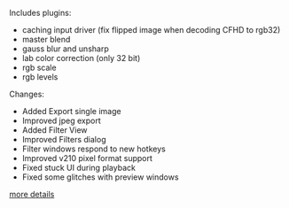 Includes plugins:

*  caching input driver (fix flipped image when decoding CFHD to rgb32)
*  master blend
*  gauss blur and unsharp
*  lab color correction (only 32 bit)
*  rgb scale
*  rgb levels

Changes:

*  Added Export single image
*  Improved jpeg export
*  Added Filter View
*  Improved Filters dialog
*  Filter windows respond to new hotkeys
*  Improved v210 pixel format support
*  Fixed stuck UI during playback
*  Fixed some glitches with preview windows

[more details](https://sourceforge.net/p/vdfiltermod/wiki/changes6/)

